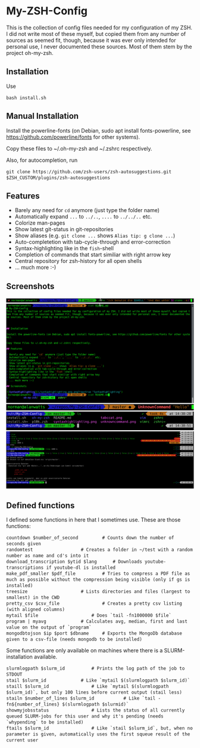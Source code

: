 # My-ZSH-Config
This is the collection of config files needed for my configuration of my ZSH. I did not write most of these myself, but copied them from any number of sources as seemed fit, though, because it was ever only intended for personal use, I never documented these sources. Most of them stem by the project oh-my-zsh.

## Installation

Use 
```console
bash install.sh
```

## Manual Installation

Install the powerline-fonts (on Debian, sudo apt install fonts-powerline, see https://github.com/powerline/fonts for other systems).

Copy these files to ~/.oh-my-zsh and ~/.zshrc respectively.

Also, for autocompletion, run

```console
git clone https://github.com/zsh-users/zsh-autosuggestions.git $ZSH_CUSTOM/plugins/zsh-autosuggestions
```

## Features

* Barely any need for `cd` anymore (just type the folder name)
* Automatically expand `...` to `../..`, `....` to `../../..` etc.
* Colorize man-pages
* Show latest git-status in git-repositories
* Show aliases (e.g. `git clone ...` shows `Alias tip: g clone ...`)
* Auto-completetion with tab-cycle-through and error-correction
* Syntax-highlighting like in the `fish`-shell
* Completion of commands that start similiar with right arrow key
* Central repository for zsh-history for all open shells
* ... much more :-)

## Screenshots

![SyntaxHighlighting](syntaxhighlighting.png "SyntaxHighlighting")
![Tabccat](tabccat.png "Tabccat")
![UnknownCommand](unknowncommand.png "UnknownCommand")
![powerlevel10k](powerlevel10k.png "powerlevel10k")
![everything](fullfeatures.png "everything")


## Defined functions

I defined some functions in here that I sometimes use. These are those functions:

```console
countdown $number_of_second			# Counts down the number of seconds given
randomtest					# Creates a folder in ~/test with a random number as name and cd's into it
download_transcription $ytid $lang		# Downloads youtube-transcriptions if youtube-dl is installed
make_pdf_smaller $pdf_file			# Tries to compress a PDF file as much as possible without the compression being visible (only if gs is installed)
treesize					# Lists directories and files (largest to smallest) in the CWD
pretty_csv $csv_file				# Creates a pretty csv listing (with aligned columns)
mytail $file					# Does `tail -fn1000000 $file`
program | myavg				# Calculates avg, median, first and last value on the output of `program`
mongodbtojson $ip $port $dbname		# Exports the MongoDb database given to a csv-file (needs mongodb to be installed)
```

Some functions are only available on machines where there is a SLURM-installation available.

```console
slurmlogpath $slurm_id			# Prints the log path of the job to STDOUT
stail $slurm_id				# Like `mytail $(slurmlogpath $slurm_id)`
staill $slurm_id				# Like `mytail $(slurmlogpath $slurm_id)`, but only 100 lines before current output (stail less)
stailn $number_of_lines	$slurm_id			# Like `tail -fn${number_of_lines} $(slurmlogpath $slurmid)`
showmyjobsstatus				# Lists the status of all currently queued SLURM-jobs for this user and why it's pending (needs `whypending` to be installed)
ftails $slurm_id				# Like `stail $slurm_id`, but, when no parameter is given, automatically uses the first squeue result of the current user
```
